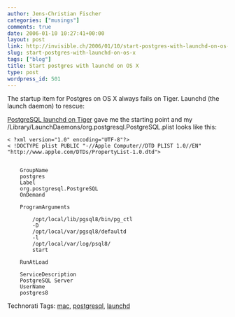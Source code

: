 ```yaml
---
author: Jens-Christian Fischer
categories: ["musings"]
comments: true
date: 2006-01-10 10:27:41+00:00
layout: post
link: http://invisible.ch/2006/01/10/start-postgres-with-launchd-on-os-x/
slug: start-postgres-with-launchd-on-os-x
tags: ["blog"]
title: Start postgres with launchd on OS X
type: post
wordpress_id: 501
---
```


The startup item for Postgres on OS X always fails on Tiger. Launchd (the launch daemon) to rescue:

[PostgreSQL launchd on Tiger][1] gave me the starting point and my /Library/LaunchDaemons/org.postgresql.PostgreSQL.plist looks like this:

    < ?xml version="1.0" encoding="UTF-8"?>
    < !DOCTYPE plist PUBLIC "-//Apple Computer//DTD PLIST 1.0//EN" "http://www.apple.com/DTDs/PropertyList-1.0.dtd">
    
    
	    GroupName
        postgres
        Label
        org.postgresql.PostgreSQL
        OnDemand
        
        ProgramArguments
        
            /opt/local/lib/pgsql8/bin/pg_ctl
            -D
            /opt/local/var/pgsql8/defaultd
            -l
            /opt/local/var/log/psql8/
            start
        
        RunAtLoad
        
        ServiceDescription
        PostgreSQL Server
        UserName
        postgres8
    
    



[1]: http://openacs.org/blog/one-entry?entry_id=296430


Technorati Tags: [mac](http://www.technorati.com/tag/mac), [postgresql](http://www.technorati.com/tag/postgresql), [launchd](http://www.technorati.com/tag/launchd)
